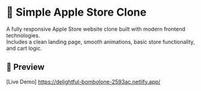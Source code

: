 # 🍎 Simple Apple Store Clone
A fully responsive Apple Store website clone built with modern frontend technologies.  
Includes a clean landing page, smooth animations, basic store functionality, and cart logic.
## 📸 Preview
[Live Demo] https://delightful-bombolone-2593ac.netlify.app/
